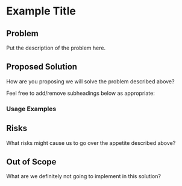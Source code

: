 # Example Title

## Problem

Put the description of the problem here.

## Proposed Solution

How are you proposing we will solve the problem described above?

Feel free to add/remove subheadings below as appropriate:

### Usage Examples

## Risks

What risks might cause us to go over the appetite described above?

## Out of Scope

What are we definitely not going to implement in this solution?
